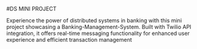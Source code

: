 #DS MINI PROJECT

Experience the power of distributed systems in banking with this mini project showcasing a Banking-Management-System. Built with Twilio API integration, it offers real-time messaging functionality for enhanced user experience and efficient transaction management